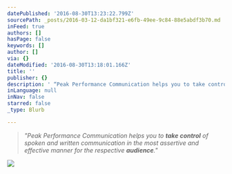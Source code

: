 ```yaml
---
datePublished: '2016-08-30T13:23:22.799Z'
sourcePath: _posts/2016-03-12-da1bf321-e6fb-49ee-9c84-88e5abdf3b70.md
inFeed: true
authors: []
hasPage: false
keywords: []
author: []
via: {}
dateModified: '2016-08-30T13:18:01.166Z'
title: ''
publisher: {}
description: ' “Peak Performance Communication helps you to take control of spoken and written communication in the most assertive and effective manner for the respective audience.”'
inLanguage: null
inNav: false
starred: false
_type: Blurb

---
```

> _"Peak Performance Communication helps you to **take control** of spoken and written communication in the most assertive and effective manner for the respective **audience**."_

![](https://s3-us-west-2.amazonaws.com/the-grid-img/p/70f8f9adf144025255e8afa133e03d8d3be72d65.jpg)